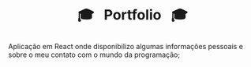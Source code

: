 # <p align="center">:mortar_board:  &nbsp; Portfolio &nbsp; :mortar_board: </p>

Aplicação em React onde disponibilizo algumas informações pessoais e sobre o meu contato com o mundo da programação;
